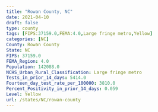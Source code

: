 ```yaml
---
title: "Rowan County, NC"
date: 2021-04-10
draft: false
type: county
tags: [FIPS:37159.0,FEMA:4.0,Large fringe metro,Yellow]
categories: [NC]
County: Rowan County
State: NC
FIPS: 37159.0
FEMA_Region: 4.0
Population: 142088.0
NCHS_Urban_Rural_Classification: Large fringe metro
Tests_in_prior_14_days: 5414.0
Fourteen_day_test_rate_per_100000: 3810.0
Percent_Positivity_in_prior_14_days: 0.059
Level: Yellow
url: /states/NC/rowan-county
---
```



